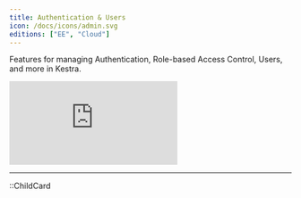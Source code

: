```yaml
---
title: Authentication & Users
icon: /docs/icons/admin.svg
editions: ["EE", "Cloud"]
---
```

Features for managing Authentication, Role-based Access Control, Users, and more in Kestra.

<div class="video-container">
  <iframe src="https://www.youtube.com/embed/dk6dKLF4XnU?si=gB-LdOBOijJ2azhB" title="YouTube video player" frameborder="0" allow="accelerometer; autoplay; clipboard-write; encrypted-media; gyroscope; picture-in-picture; web-share" referrerpolicy="strict-origin-when-cross-origin" allowfullscreen></iframe>
</div>

---

::ChildCard
